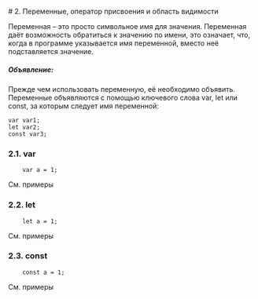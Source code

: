 # 2. Переменные, оператор присвоения и область видимости

Переменная – это просто символьное имя для значения. Переменная даёт возможность 
обратиться к значению по имени, это означает, что, когда в программе указывается 
имя переменной, вместо неё подставляется значение.

##### Объявление:

Прежде чем использовать переменную, её необходимо объявить. Переменные объявляются 
с помощью ключевого слова var, let или const, за которым следует имя переменной:

```
var var1;
let var2;
const var3;
```

### 2.1. var
 
```
    var a = 1;
```
 
См. примеры
    
### 2.2. let

```
    let a = 1;
```

См. примеры

### 2.3. const

```
    const a = 1;
```

См. примеры 